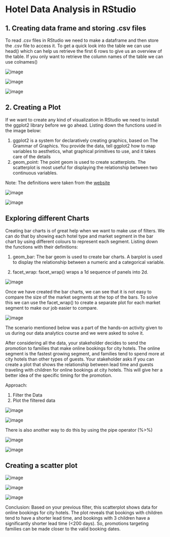 # Hotel Data Analysis in RStudio

## 1. Creating data frame and storing .csv files

To read .csv files in RStudio we need to make a dataframe and then store the .csv file to access it. To get a quick look into the table we can use head() which can help us retrieve the first 6 rows to give us an overview of the table. If you only want to retrieve the column names of the table we can use colnames()
 
![image](https://github.com/user-attachments/assets/9ad2ed4b-9348-4a67-994c-582f0aa4225c)

![image](https://github.com/user-attachments/assets/3711cbab-43ee-4d24-9268-7ead5cd428a1)

![image](https://github.com/user-attachments/assets/0987d7f3-9484-4531-81f9-eea49ea9ab69)

## 2. Creating a Plot

If we want to create any kind of visualization in RStudio we need to install the ggplot2 library before we go ahead. Listing down the functions used in the image below: 

1. ggplot2 is a system for declaratively creating graphics, based on The Grammar of Graphics. You provide the data, tell ggplot2 how to map variables to aesthetics, what graphical primitives to use, and it takes care of the details 
2. geom_point: 
The point geom is used to create scatterplots. The scatterplot is most useful for displaying the relationship between two continuous variables.

Note: The definitions were taken from the [website](https://ggplot2.tidyverse.org/)

![image](https://github.com/user-attachments/assets/e5f9c068-e106-4743-8d9d-c3ecb9cd61db)

![image](https://github.com/user-attachments/assets/4a87a64a-a698-424e-bda1-215d20a456fc)

## Exploring different Charts

Creating bar charts is of great help when we want to make use of filters. We can do that by showing each hotel type and market segment in the bar chart by using different colours to represent each segment. Listing down the functions with their definitions:

1. geom_bar: 
The bar geom is used to create bar charts. A barplot is used to display the relationship between a numeric and a categorical variable.

3. facet_wrap:
facet_wrap() wraps a 1d sequence of panels into 2d.

 ![image](https://github.com/user-attachments/assets/25d482e8-7724-400c-9cf5-e0748a91dbf8)

Once we have created the bar charts, we can see that it is not easy to compare the size of the market segments at the top of the bars. To solve this we can use the facet_wrap() to create a separate plot for each market segment to make our job easier to compare.

![image](https://github.com/user-attachments/assets/63639d00-8d5a-4e14-9ddb-43fc5f03288f)

The scenario mentioned below was a part of the hands-on activity given to us during our data analytics course and we were asked to solve it.

After considering all the data, your stakeholder decides to send the promotion to families that make online bookings for city hotels. The online segment is the fastest growing segment, and families tend to spend more at city hotels than other types of guests.
Your stakeholder asks if you can create a plot that shows the relationship between lead time and guests traveling with children for online bookings at city hotels. This will give her a better idea of the specific timing for the promotion.

Approach:
1) Filter the Data
2) Plot the filtered data

![image](https://github.com/user-attachments/assets/5fc221f2-d3d1-4688-9a8b-4cc90f7b8136)

![image](https://github.com/user-attachments/assets/32f5a435-3dfe-4c3b-a809-10f45a37fb2a)

There is also another way to do this by using the pipe operator (%\>%)

![image](https://github.com/user-attachments/assets/84bb643a-d0ec-4542-b3bf-5d356b4c7ea8)

![image](https://github.com/user-attachments/assets/a1616835-5b97-41d2-b208-a32897966100)

## Creating a scatter plot 

![image](https://github.com/user-attachments/assets/5aca0012-8559-4b9a-841d-25a09b5599f7)

![image](https://github.com/user-attachments/assets/6d0d7616-66ab-4847-9147-64032110ab60)

![image](https://github.com/user-attachments/assets/407e31cc-876b-4ef7-9824-433be3617c47)

Conclusion:
Based on your previous filter, this scatterplot shows data for online bookings for city hotels. The plot reveals that bookings with children tend to have a shorter lead time, and bookings with 3 children have a significantly shorter lead time (\<200 days). So, promotions targeting families can be made closer to the valid booking dates.
